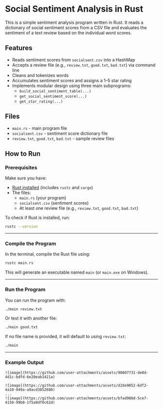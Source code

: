 # Social Sentiment Analysis in Rust

This is a simple sentiment analysis program written in Rust. It reads a dictionary of social sentiment scores from a CSV file and evaluates the sentiment of a text review based on the individual word scores.

## Features

- Reads sentiment scores from `socialsent.csv` into a HashMap
- Accepts a review file (e.g., `review.txt`, `good.txt`, `bad.txt`) via command line
- Cleans and tokenizes words
- Accumulates sentiment scores and assigns a 1–5 star rating
- Implements modular design using three main subprograms:
  - `build_social_sentiment_table(...)`
  - `get_social_sentiment_score(...)`
  - `get_star_rating(...)`

 ## Files

- `main.rs` - main program file
- `socialsent.csv` - sentiment score dictionary file
- `review.txt`, `good.txt`, `bad.txt` - sample review files

## How to Run

### **Prerequisites**

Make sure you have:
- [Rust installed](https://www.rust-lang.org/tools/install) (includes `rustc` and `cargo`)
- The files:  
  - `main.rs` (your program)  
  - `socialsent.csv` (sentiment scores)  
  - At least one review file (e.g., `review.txt`, `good.txt`, `bad.txt`)

To check if Rust is installed, run:

```bash
rustc --version
```

---

### **Compile the Program**

In the terminal, compile the Rust file using:

```bash
rustc main.rs
```

This will generate an executable named `main` (or `main.exe` on Windows).

---
### **Run the Program**

You can run the program with:

```bash
./main review.txt
```

Or test it with another file:

```bash
./main good.txt
```

If no file name is provided, it will default to using `review.txt`:

```bash
./main
```

---

### Example Output

```
![image](https://github.com/user-attachments/assets/90807731-de0d-4d1c-bdfd-6e20eab1421a)

![image](https://github.com/user-attachments/assets/d2de9052-6df2-4a10-949a-a9acd3852680)
...
![image](https://github.com/user-attachments/assets/bfad986d-5ce7-4150-99b0-1f5a9df0c62d)




